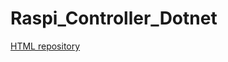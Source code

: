 # Raspi_Controller_Dotnet

[HTML repository](https://github.com/SupaMaggie70Incorporated/Raspi_Controller_Html)
